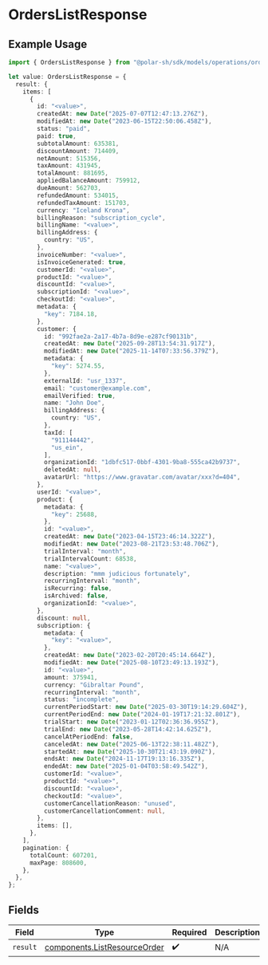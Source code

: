 # OrdersListResponse

## Example Usage

```typescript
import { OrdersListResponse } from "@polar-sh/sdk/models/operations/orderslist.js";

let value: OrdersListResponse = {
  result: {
    items: [
      {
        id: "<value>",
        createdAt: new Date("2025-07-07T12:47:13.276Z"),
        modifiedAt: new Date("2023-06-15T22:50:06.458Z"),
        status: "paid",
        paid: true,
        subtotalAmount: 635381,
        discountAmount: 714409,
        netAmount: 515356,
        taxAmount: 431945,
        totalAmount: 881695,
        appliedBalanceAmount: 759912,
        dueAmount: 562703,
        refundedAmount: 534015,
        refundedTaxAmount: 151703,
        currency: "Iceland Krona",
        billingReason: "subscription_cycle",
        billingName: "<value>",
        billingAddress: {
          country: "US",
        },
        invoiceNumber: "<value>",
        isInvoiceGenerated: true,
        customerId: "<value>",
        productId: "<value>",
        discountId: "<value>",
        subscriptionId: "<value>",
        checkoutId: "<value>",
        metadata: {
          "key": 7184.18,
        },
        customer: {
          id: "992fae2a-2a17-4b7a-8d9e-e287cf90131b",
          createdAt: new Date("2025-09-28T13:54:31.917Z"),
          modifiedAt: new Date("2025-11-14T07:33:56.379Z"),
          metadata: {
            "key": 5274.55,
          },
          externalId: "usr_1337",
          email: "customer@example.com",
          emailVerified: true,
          name: "John Doe",
          billingAddress: {
            country: "US",
          },
          taxId: [
            "911144442",
            "us_ein",
          ],
          organizationId: "1dbfc517-0bbf-4301-9ba8-555ca42b9737",
          deletedAt: null,
          avatarUrl: "https://www.gravatar.com/avatar/xxx?d=404",
        },
        userId: "<value>",
        product: {
          metadata: {
            "key": 25688,
          },
          id: "<value>",
          createdAt: new Date("2023-04-15T23:46:14.322Z"),
          modifiedAt: new Date("2023-08-21T23:53:48.706Z"),
          trialInterval: "month",
          trialIntervalCount: 68538,
          name: "<value>",
          description: "mmm judicious fortunately",
          recurringInterval: "month",
          isRecurring: false,
          isArchived: false,
          organizationId: "<value>",
        },
        discount: null,
        subscription: {
          metadata: {
            "key": "<value>",
          },
          createdAt: new Date("2023-02-20T20:45:14.664Z"),
          modifiedAt: new Date("2025-08-10T23:49:13.193Z"),
          id: "<value>",
          amount: 375941,
          currency: "Gibraltar Pound",
          recurringInterval: "month",
          status: "incomplete",
          currentPeriodStart: new Date("2025-03-30T19:14:29.604Z"),
          currentPeriodEnd: new Date("2024-01-19T17:21:32.801Z"),
          trialStart: new Date("2023-01-12T02:36:36.955Z"),
          trialEnd: new Date("2023-05-28T14:42:14.625Z"),
          cancelAtPeriodEnd: false,
          canceledAt: new Date("2025-06-13T22:38:11.482Z"),
          startedAt: new Date("2025-10-30T21:43:19.090Z"),
          endsAt: new Date("2024-11-17T19:13:16.335Z"),
          endedAt: new Date("2025-01-04T03:58:49.542Z"),
          customerId: "<value>",
          productId: "<value>",
          discountId: "<value>",
          checkoutId: "<value>",
          customerCancellationReason: "unused",
          customerCancellationComment: null,
        },
        items: [],
      },
    ],
    pagination: {
      totalCount: 607201,
      maxPage: 808600,
    },
  },
};
```

## Fields

| Field                                                                        | Type                                                                         | Required                                                                     | Description                                                                  |
| ---------------------------------------------------------------------------- | ---------------------------------------------------------------------------- | ---------------------------------------------------------------------------- | ---------------------------------------------------------------------------- |
| `result`                                                                     | [components.ListResourceOrder](../../models/components/listresourceorder.md) | :heavy_check_mark:                                                           | N/A                                                                          |